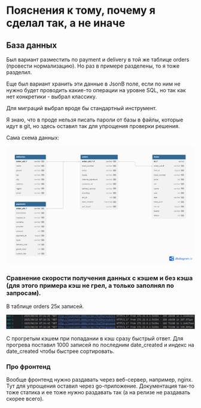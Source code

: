 # Пояснения к тому, почему я сделал так, а не иначе
## База данных
Был вариант разместить по payment и delivery в той же таблице orders (провести нормализацию).
Но раз в примере разделены, то я тоже разделил.

Еще был вариант хранить эти данные в JsonB поле, если по ним не нужно будет проводить какие-то операции на уровне SQL,
но так как нет конкретики - выбрал классику.

Для миграций выбрал вроде бы стандартный инструмент.

Я знаю, что в проде нельзя писать пароли от базы в файлы, которые идут в git, но здесь оставил так для упрощения проверки решения.

Сама схема данных:

![L0.png](imgs/L0.png)

### Сравнение скорости получения данных с кэшем и без кэша (для этого примера кэш не грел, а только заполнял по запросам).
В таблице orders 25к записей.

![cache.png](imgs/cache.png)

С прогретым кэшем при попадании в кэш сразу быстрый ответ. Для прогрева поставил 1000 записей по последним date_created
и индекс на date_created чтобы быстрее сортировать.


### Про фронтенд
Вообще фронтенд нужно раздавать через веб-сервер, например, nginx. Тут для упрощения оставил через go-приложение.
Документация так-то тоже статика и ее тоже нужно раздавать так (а на релизе не раздавать скорее всего).
